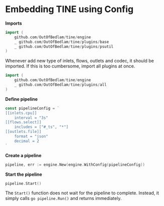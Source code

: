 # Embedding TINE using Config

**Imports**

```go
import (
    github.com/OutOfBedlam/tine/engine
    _ github.com/OutOfBedlam/tine/plugins/base
    _ github.com/OutOfBedlam/tine/plugins/psutil
)
```

Whenever add new type of inlets, flows, outlets and codec, it should be imported.
If this is too cumbersome, import all plugins at once.

```go
import (
    github.com/OutOfBedlam/tine/engine
    _ github.com/OutOfBedlam/tine/plugins/all
)
```

**Define pipeline**

```go
const pipelineConfig = `
[[inlets.cpu]]
	interval = "3s"
[[flows.select]]
	includes = ["#_ts", "*"]
[[outlets.file]]
	format = "json"
	decimal = 2
`
```

**Create a pipeline**

```go
pipeline, err := engine.New(engine.WithConfig(pipelineConfig))
```

**Start the pipeline**

```go
pipeline.Start()
```

The `Start()` function does not wait for the pipeline to complete. Instead, it simply calls `go pipeline.Run()` and returns immediately.

